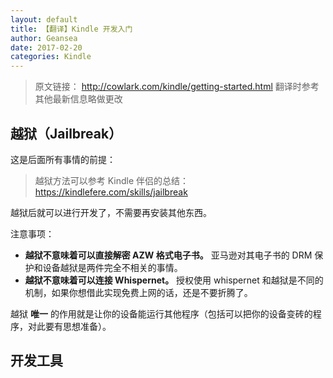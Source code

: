 ```yaml
---
layout: default
title: 【翻译】Kindle 开发入门
author: Geansea
date: 2017-02-20
categories: Kindle
---
```


> 原文链接：
> http://cowlark.com/kindle/getting-started.html
> 翻译时参考其他最新信息略做更改

## 越狱（Jailbreak）

这是后面所有事情的前提：

> 越狱方法可以参考 Kindle 伴侣的总结：
> https://kindlefere.com/skills/jailbreak

越狱后就可以进行开发了，不需要再安装其他东西。

注意事项：

* **越狱不意味着可以直接解密 AZW 格式电子书。** 亚马逊对其电子书的 DRM 保护和设备越狱是两件完全不相关的事情。
* **越狱不意味着可以连接 Whispernet。** 授权使用 whispernet 和越狱是不同的机制，如果你想借此实现免费上网的话，还是不要折腾了。

越狱 **唯一** 的作用就是让你的设备能运行其他程序（包括可以把你的设备变砖的程序，对此要有思想准备）。

## 开发工具


